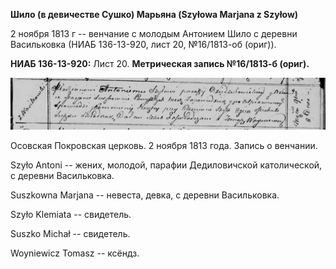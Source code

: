 **Шило (в девичестве Сушко) Марьяна (Szyłowa Marjana z Szyłow)**

2 ноября 1813 г -- венчание с молодым Антонием Шило с деревни
Васильковка (НИАБ 136-13-920, лист 20, №16/1813-об (ориг)).

**НИАБ 136-13-920:** Лист 20. **Метрическая запись №16/1813-б (ориг).**

![](./media/5793cfb1a66fc73a61df0d06df4b558bb7da0e90.png)

Осовская Покровская церковь. 2 ноября 1813 года. Запись о венчании.

Szyło Antoni -- жених, молодой, парафии Дедиловичской католической, с
деревни Васильковка.

Suszkowna Marjana -- невеста, девка, с деревни Васильковка.

Szyło Klemiatа -- свидетель.

Suszko Michał -- свидетель.

Woyniewicz Tomasz -- ксёндз.
